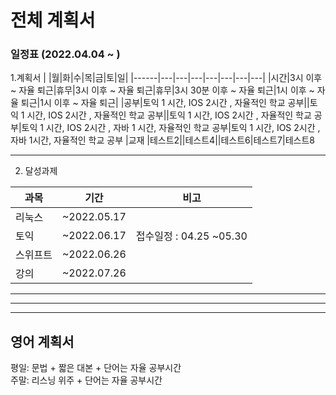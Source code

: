 # 전체 계획서
### 일정표 (2022.04.04 ~ )

1.계획서
| |월|화|수|목|금|토|일|
|------|---|---|---|---|---|---|---|
|시간|3시 이후 ~ 자율 퇴근|휴무|3시 이후 ~ 자율 퇴근|휴무|3시 30분 이후 ~ 자율 퇴근|1시 이후 ~ 자율 퇴근|1시 이후 ~ 자율 퇴근|
|공부|토익 1 시간, IOS 2시간 , 자율적인 학교 공부||토익 1 시간, IOS 2시간 , 자율적인 학교 공부||토익 1 시간, IOS 2시간 , 자율적인 학교 공부|토익 1 시간, IOS 2시간 , 자바 1 시간, 자율적인 학교 공부|토익 1 시간, IOS 2시간 , 자바 1시간, 자율적인 학교 공부
|교재 |테스트2||테스트4||테스트6|테스트7|테스트8

---
2. 달성과제

|과목|기간|비고
|---|---|---
|리눅스|~2022.05.17|
|토익|~2022.06.17| 접수일정 : 04.25 ~05.30
|스위프트|~2022.06.26|
|강의|~2022.07.26|

---
---
---

## 영어 계획서
평일: 문법 + 짧은 대본 + 단어는 자율 공부시간  
주말: 리스닝 위주 + 단어는 자율 공부시간
